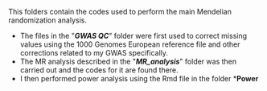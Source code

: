 This folders contain the codes used to perform the main Mendelian randomization analysis. 
- The files in the "***GWAS QC***" folder were first used to correct missing values using the 1000 Genomes European reference file and other corrections related to my GWAS specifically.
- The MR analysis described in the "***MR_analysis***" folder was then carried out and the codes for it are found there.
- I then performed power analysis using the Rmd file in the folder ***Power**
